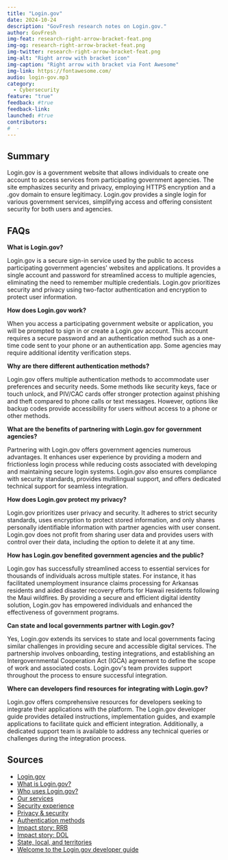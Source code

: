 ```yaml
---
title: "Login.gov"
date: 2024-10-24
description: "GovFresh research notes on Login.gov."
author: GovFresh
img-feat: research-right-arrow-bracket-feat.png
img-og: research-right-arrow-bracket-feat.png
img-twitter: research-right-arrow-bracket-feat.png
img-alt: "Right arrow with bracket icon"
img-caption: "Right arrow with bracket via Font Awesome"
img-link: https://fontawesome.com/
audio: login-gov.mp3
category:
  - Cybersecurity
feature: "true"
feedback: #true
feedback-link: 
launched: #true
contributors:
#  - 
---
```


## Summary

Login.gov is a government website that allows individuals to create one account to access services from participating government agencies. The site emphasizes security and privacy, employing HTTPS encryption and a .gov domain to ensure legitimacy. Login.gov provides a single login for various government services, simplifying access and offering consistent security for both users and agencies.

## FAQs

**What is Login.gov?**

Login.gov is a secure sign-in service used by the public to access participating government agencies' websites and applications. It provides a single account and password for streamlined access to multiple agencies, eliminating the need to remember multiple credentials. Login.gov prioritizes security and privacy using two-factor authentication and encryption to protect user information.

**How does Login.gov work?**

When you access a participating government website or application, you will be prompted to sign in or create a Login.gov account. This account requires a secure password and an authentication method such as a one-time code sent to your phone or an authentication app. Some agencies may require additional identity verification steps.

**Why are there different authentication methods?**

Login.gov offers multiple authentication methods to accommodate user preferences and security needs. Some methods like security keys, face or touch unlock, and PIV/CAC cards offer stronger protection against phishing and theft compared to phone calls or text messages. However, options like backup codes provide accessibility for users without access to a phone or other methods.

**What are the benefits of partnering with Login.gov for government agencies?**

Partnering with Login.gov offers government agencies numerous advantages. It enhances user experience by providing a modern and frictionless login process while reducing costs associated with developing and maintaining secure login systems. Login.gov also ensures compliance with security standards, provides multilingual support, and offers dedicated technical support for seamless integration.

**How does Login.gov protect my privacy?**

Login.gov prioritizes user privacy and security. It adheres to strict security standards, uses encryption to protect stored information, and only shares personally identifiable information with partner agencies with user consent. Login.gov does not profit from sharing user data and provides users with control over their data, including the option to delete it at any time.

**How has Login.gov benefited government agencies and the public?**

Login.gov has successfully streamlined access to essential services for thousands of individuals across multiple states. For instance, it has facilitated unemployment insurance claims processing for Arkansas residents and aided disaster recovery efforts for Hawaii residents following the Maui wildfires. By providing a secure and efficient digital identity solution, Login.gov has empowered individuals and enhanced the effectiveness of government programs.

**Can state and local governments partner with Login.gov?**

Yes, Login.gov extends its services to state and local governments facing similar challenges in providing secure and accessible digital services. The partnership involves onboarding, testing integrations, and establishing an Intergovernmental Cooperation Act (IGCA) agreement to define the scope of work and associated costs. Login.gov's team provides support throughout the process to ensure successful integration.

**Where can developers find resources for integrating with Login.gov?**

Login.gov offers comprehensive resources for developers seeking to integrate their applications with the platform. The Login.gov developer guide provides detailed instructions, implementation guides, and example applications to facilitate quick and efficient integration. Additionally, a dedicated support team is available to address any technical queries or challenges during the integration process.

## Sources
- [Login.gov](https://login.gov/)
- [What is Login.gov?](https://login.gov/what-is-login/)
- [Who uses Login.gov?](https://login.gov/who-uses-login/)
- [Our services](https://login.gov/partners/our-services/)
- [Security experience](https://login.gov/partners/security-experience/)
- [Privacy & security](https://login.gov/policy/)
- [Authentication methods](https://login.gov/help/get-started/authentication-methods/)
- [Impact story: RRB](https://login.gov/partners/impact-stories/rrb/)
- [Impact story: DOL](https://login.gov/partners/impact-stories/dol/)
- [State, local, and territories](https://login.gov/partners/state-and-local/)
- [Welcome to the Login.gov developer guide](https://developers.login.gov/)
